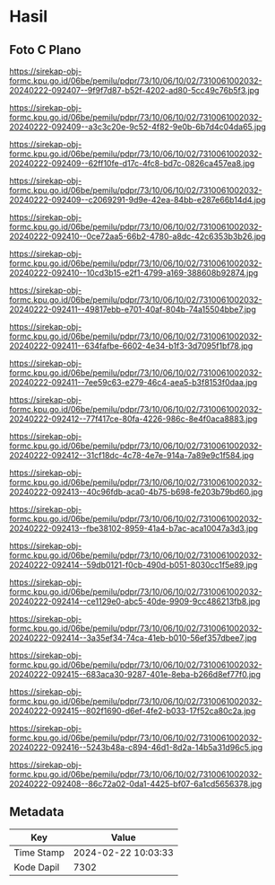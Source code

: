 # Hasil

## Foto C Plano

https://sirekap-obj-formc.kpu.go.id/06be/pemilu/pdpr/73/10/06/10/02/7310061002032-20240222-092407--9f9f7d87-b52f-4202-ad80-5cc49c76b5f3.jpg

https://sirekap-obj-formc.kpu.go.id/06be/pemilu/pdpr/73/10/06/10/02/7310061002032-20240222-092409--a3c3c20e-9c52-4f82-9e0b-6b7d4c04da65.jpg

https://sirekap-obj-formc.kpu.go.id/06be/pemilu/pdpr/73/10/06/10/02/7310061002032-20240222-092409--62ff10fe-d17c-4fc8-bd7c-0826ca457ea8.jpg

https://sirekap-obj-formc.kpu.go.id/06be/pemilu/pdpr/73/10/06/10/02/7310061002032-20240222-092409--c2069291-9d9e-42ea-84bb-e287e66b14d4.jpg

https://sirekap-obj-formc.kpu.go.id/06be/pemilu/pdpr/73/10/06/10/02/7310061002032-20240222-092410--0ce72aa5-66b2-4780-a8dc-42c6353b3b26.jpg

https://sirekap-obj-formc.kpu.go.id/06be/pemilu/pdpr/73/10/06/10/02/7310061002032-20240222-092410--10cd3b15-e2f1-4799-a169-388608b92874.jpg

https://sirekap-obj-formc.kpu.go.id/06be/pemilu/pdpr/73/10/06/10/02/7310061002032-20240222-092411--49817ebb-e701-40af-804b-74a15504bbe7.jpg

https://sirekap-obj-formc.kpu.go.id/06be/pemilu/pdpr/73/10/06/10/02/7310061002032-20240222-092411--634fafbe-6602-4e34-b1f3-3d7095f1bf78.jpg

https://sirekap-obj-formc.kpu.go.id/06be/pemilu/pdpr/73/10/06/10/02/7310061002032-20240222-092411--7ee59c63-e279-46c4-aea5-b3f8153f0daa.jpg

https://sirekap-obj-formc.kpu.go.id/06be/pemilu/pdpr/73/10/06/10/02/7310061002032-20240222-092412--77f417ce-80fa-4226-986c-8e4f0aca8883.jpg

https://sirekap-obj-formc.kpu.go.id/06be/pemilu/pdpr/73/10/06/10/02/7310061002032-20240222-092412--31cf18dc-4c78-4e7e-914a-7a89e9c1f584.jpg

https://sirekap-obj-formc.kpu.go.id/06be/pemilu/pdpr/73/10/06/10/02/7310061002032-20240222-092413--40c96fdb-aca0-4b75-b698-fe203b79bd60.jpg

https://sirekap-obj-formc.kpu.go.id/06be/pemilu/pdpr/73/10/06/10/02/7310061002032-20240222-092413--fbe38102-8959-41a4-b7ac-aca10047a3d3.jpg

https://sirekap-obj-formc.kpu.go.id/06be/pemilu/pdpr/73/10/06/10/02/7310061002032-20240222-092414--59db0121-f0cb-490d-b051-8030cc1f5e89.jpg

https://sirekap-obj-formc.kpu.go.id/06be/pemilu/pdpr/73/10/06/10/02/7310061002032-20240222-092414--ce1129e0-abc5-40de-9909-9cc486213fb8.jpg

https://sirekap-obj-formc.kpu.go.id/06be/pemilu/pdpr/73/10/06/10/02/7310061002032-20240222-092414--3a35ef34-74ca-41eb-b010-56ef357dbee7.jpg

https://sirekap-obj-formc.kpu.go.id/06be/pemilu/pdpr/73/10/06/10/02/7310061002032-20240222-092415--683aca30-9287-401e-8eba-b266d8ef77f0.jpg

https://sirekap-obj-formc.kpu.go.id/06be/pemilu/pdpr/73/10/06/10/02/7310061002032-20240222-092415--802f1690-d6ef-4fe2-b033-17f52ca80c2a.jpg

https://sirekap-obj-formc.kpu.go.id/06be/pemilu/pdpr/73/10/06/10/02/7310061002032-20240222-092416--5243b48a-c894-46d1-8d2a-14b5a31d96c5.jpg

https://sirekap-obj-formc.kpu.go.id/06be/pemilu/pdpr/73/10/06/10/02/7310061002032-20240222-092408--86c72a02-0da1-4425-bf07-6a1cd5656378.jpg


## Metadata

| Key        | Value               |
| ---------- | ------------------- |
| Time Stamp | 2024-02-22 10:03:33 |
| Kode Dapil | 7302                |



